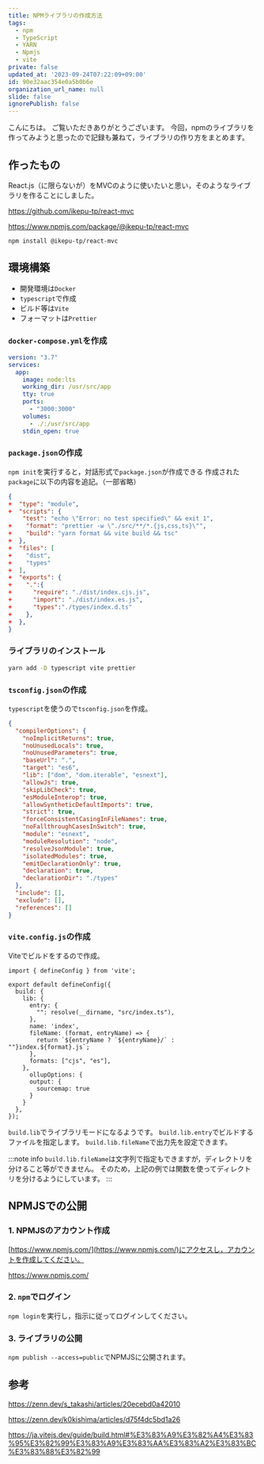 ```yaml
---
title: NPMライブラリの作成方法
tags:
  - npm
  - TypeScript
  - YARN
  - Npmjs
  - vite
private: false
updated_at: '2023-09-24T07:22:09+09:00'
id: 90e32aac354e0a5b0b6e
organization_url_name: null
slide: false
ignorePublish: false
---
```


こんにちは。
ご覧いただきありがとうございます。
今回，npmのライブラリを作ってみようと思ったので記録も兼ねて，ライブラリの作り方をまとめます。

## 作ったもの

React.js（に限らないが）をMVCのように使いたいと思い，そのようなライブラリを作ることにしました。

https://github.com/ikepu-tp/react-mvc

https://www.npmjs.com/package/@ikepu-tp/react-mvc

```bash
npm install @ikepu-tp/react-mvc
```

## 環境構築

- 開発環境は`Docker`
- `typescript`で作成
- ビルド等は`Vite`
- フォーマットは`Prettier`

### `docker-compose.yml`を作成

```yaml:docker-compose.yml
version: "3.7"
services:
  app:
    image: node:lts
    working_dir: /usr/src/app
    tty: true
    ports:
      - "3000:3000"
    volumes:
      - ./:/usr/src/app
    stdin_open: true
```

### `package.json`の作成

`npm init`を実行すると，対話形式で`package.json`が作成できる
作成された`package`に以下の内容を追記。（一部省略）

```diff_json:package.json
{
+  "type": "module",
+  "scripts": {
    "test": "echo \"Error: no test specified\" && exit 1",
+    "format": "prettier -w \"./src/**/*.{js,css,ts}\"",
+    "build": "yarn format && vite build && tsc"
+  },
+  "files": [
+    "dist",
+    "types"
+  ],
+  "exports": {
+    ".":{
+      "require": "./dist/index.cjs.js",
+      "import": "./dist/index.es.js",
+      "types":"./types/index.d.ts"
+    },
+  },
}
```

### ライブラリのインストール

```bash
yarn add -D typescript vite prettier
```

### `tsconfig.json`の作成

`typescript`を使うので`tsconfig.json`を作成。

```json:tsconfig.json
{
  "compilerOptions": {
    "noImplicitReturns": true,
    "noUnusedLocals": true,
    "noUnusedParameters": true,
    "baseUrl": ".",
    "target": "es6",
    "lib": ["dom", "dom.iterable", "esnext"],
    "allowJs": true,
    "skipLibCheck": true,
    "esModuleInterop": true,
    "allowSyntheticDefaultImports": true,
    "strict": true,
    "forceConsistentCasingInFileNames": true,
    "noFallthroughCasesInSwitch": true,
    "module": "esnext",
    "moduleResolution": "node",
    "resolveJsonModule": true,
    "isolatedModules": true,
    "emitDeclarationOnly": true,
    "declaration": true,
    "declarationDir": "./types"
  },
  "include": [],
  "exclude": [],
  "references": []
}
```

### `vite.config.js`の作成

Viteでビルドをするので作成。

```js:vite.config.jsimport { resolve } from 'path';
import { defineConfig } from 'vite';

export default defineConfig({
  build: {
    lib: {
      entry: {
        "": resolve(__dirname, "src/index.ts"),
      },
      name: 'index',
      fileName: (format, entryName) => {
        return `${entryName ? `${entryName}/` : ""}index.${format}.js`;
      },
      formats: ["cjs", "es"],
    },
      ollupOptions: {
      output: {
        sourcemap: true
      }
    }
  },
});
```

`build.lib`でライブラリモードになるようです。
`build.lib.entry`でビルドするファイルを指定します。
`build.lib.fileName`で出力先を設定できます。

:::note info
`build.lib.fileName`は文字列で指定もできますが，ディレクトリを分けること等ができません。
そのため，上記の例では関数を使ってディレクトリを分けるようにしています。
:::

## NPMJSでの公開

### 1. NPMJSのアカウント作成

[https://www.npmjs.com/](https://www.npmjs.com/)にアクセスし，アカウントを作成してください。

https://www.npmjs.com/

### 2. `npm`でログイン

`npm login`を実行し，指示に従ってログインしてください。

### 3. ライブラリの公開

`npm publish --access=public`でNPMJSに公開されます。

## 参考

https://zenn.dev/s_takashi/articles/20ecebd0a42010

https://zenn.dev/k0kishima/articles/d75f4dc5bd1a26

https://ja.vitejs.dev/guide/build.html#%E3%83%A9%E3%82%A4%E3%83%95%E3%82%99%E3%83%A9%E3%83%AA%E3%83%A2%E3%83%BC%E3%83%88%E3%82%99
